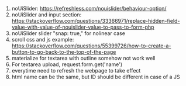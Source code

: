1. noUiSlider: https://refreshless.com/nouislider/behaviour-option/
2. noUiSlider and input section: https://stackoverflow.com/questions/33366971/replace-hidden-field-value-with-value-of-nouislider-value-to-pass-to-form-php
3. noUiSlider slider "snap: true," for nolinear case
4. scroll css and js example: https://stackoverflow.com/questions/55399726/how-to-create-a-button-to-go-back-to-the-top-of-the-page
5. materialize for textarea with outline somehow not work well
6. For textarea upload, request.form.get('name')
7. everytime need to refresh the webpage to take effect
8. html name can be the same, but ID should be different in case of a JS <script> with getID.
9. For upoading files, need to add: enctype = "multipart/form-data"
10. For convert byte to string: file.read().decode("utf-8") 
11. For upoading files, Use request.files['name'].filename == '' to check whether it is uploaded
12. Submit with a progress bar: add onclick="$('#progressBar_g').show();" in submit button; add style="display:none;" in progress bar.
13. After modifying config.py file, should restart flask
14. Remove app.db and migrations/ before falsk db init
15. Transfer from HTML to python flask, becare do not use "sth/<string:blog_name>", otherwise the style do not work
```python
  @web.route('/sth_<string:blog_name>')
  def sth(blog_name):
```
